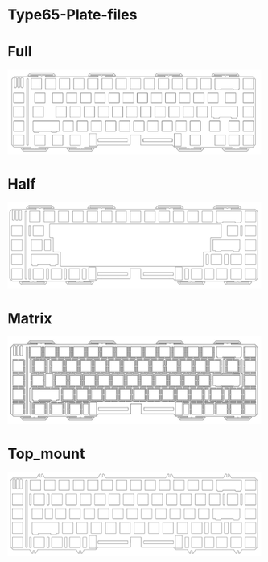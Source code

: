 # Type65-Plate-files

# Full
![](Preview/Full.JPG)
# Half
![](Preview/Half.JPG)
# Matrix
![](Preview/Matrix.JPG)
# Top_mount
![](Preview/Top_mount.JPG)
